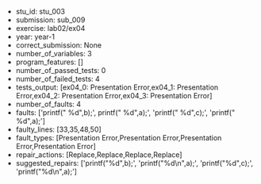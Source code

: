 - stu_id: stu_003	       
- submission: sub_009
- exercise: lab02/ex04
- year: year-1
- correct_submission: None
- number_of_variables: 3
- program_features: [] 
- number_of_passed_tests: 0
- number_of_failed_tests: 4
- tests_output: [ex04_0: Presentation Error,ex04_1: Presentation Error,ex04_2: Presentation Error,ex04_3: Presentation Error]
- number_of_faults: 4
- faults: ['printf(" %d",b);', printf(" %d",a);', 'printf(" %d",c);', 'printf(" %d",a);']
- faulty_lines: [33,35,48,50]
- fault_types: [Presentation Error,Presentation Error,Presentation Error,Presentation Error]
- repair_actions: [Replace,Replace,Replace,Replace]
- suggested_repairs: ['printf("%d",b);', 'printf("%d\n",a);', 'printf("%d",c);', 'printf("%d\n",a);']

